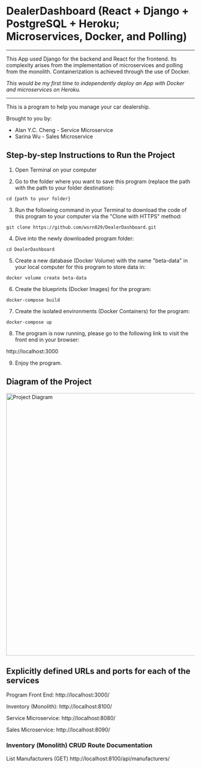 # DealerDashboard (React + Django + PostgreSQL + Heroku; Microservices, Docker, and Polling)

--------

This App used Django for the backend and React for the frontend. Its complexity arises from the implementation of microservices and polling from the monolith. Containerization is achieved through the use of Docker.

*This would be my first time to independently deploy an App with Docker and microservices on Heroku.*

--------

This is a program to help you manage your car dealership.

Brought to you by:

* Alan Y.C. Cheng - Service Microservice
* Sarina Wu - Sales Microservice

## Step-by-step Instructions to Run the Project

1. Open Terminal on your computer

2. Go to the folder where you want to save this program (replace the path with the path to your folder destination):

```
cd {path to your folder}
```

3. Run the following command in your Terminal to download the code of this program to your computer via the "Clone with HTTPS" method:

```
git clone https://github.com/wsrn829/DealerDashboard.git
```

4. Dive into the newly downloaded program folder:

```
cd DealerDashboard
```

5. Create a new database (Docker Volume) with the name "beta-data" in your local computer for this program to store data in:

```
docker volume create beta-data
```

6. Create the blueprints (Docker Images) for the program:

```
docker-compose build
```

7. Create the isolated environments (Docker Containers) for the program:

```
docker-compose up
```

8. The program is now running, please go to the following link to visit the front end in your browser:

http://localhost:3000

9. Enjoy the program.


## Diagram of the Project

<img src="project-beta-diagram.png"
     alt="Project Diagram"
     style="width: 700px;" />






## Explicitly defined URLs and ports for each of the services

Program Front End: http://localhost:3000/

Inventory (Monolith): http://localhost:8100/

Service Microservice: http://localhost:8080/

Sales Microservice: http://localhost:8090/


### Inventory (Monolith) CRUD Route Documentation

List Manufacturers (GET)
http://localhost:8100/api/manufacturers/



